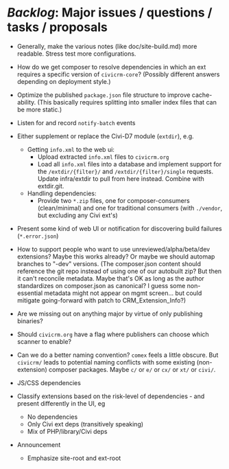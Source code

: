 # *Backlog*: Major issues / questions / tasks / proposals

* Generally, make the various notes (like doc/site-build.md) more readable. Stress test more configurations.

* How do we get composer to resolve dependencies in which an ext requires a specific version of `civicrm-core`? (Possibly different answers depending on deployment style.)

* Optimize the published `package.json` file structure to improve cache-ability.
  (This basically requires splitting into smaller index files that can be more static.)

* Listen for and record `notify-batch` events

* Either supplement or replace the Civi-D7 module (`extdir`), e.g.
    * Getting `info.xml` to the web ui:
        * Upload extracted `info.xml` files to `civicrm.org`
        * Load all `info.xml` files into a database and implement support for the `/extdir/{filter}/` and `/extdir/{filter}/single` requests. Update infra/extdir to pull from here instead. Combine with extdir.git. 
    * Handling dependencies:
        * Provide two `*.zip` files, one for composer-consumers (clean/minimal) and one for traditional consumers (with `./vendor`, but excluding any Civi ext's)

* Present some kind of web UI or notification for discovering build failures (`*.error.json`)

* How to support people who want to use unreviewed/alpha/beta/dev extensions? Maybe this works already? Or maybe we should automap
  branches to "-dev" versions. (The composer.json content should reference the git repo instead of using one of our autobuilt zip?
  But then it can't reconcile metadata. Maybe that's OK as long as the author standardizes on composer.json as canonical? I guess
  some non-essential metadata might not appear on mgmt screen... but could mitigate going-forward with patch to CRM_Extension_Info?)

* Are we missing out on anything major by virtue of only publishing binaries?

* Should `civicrm.org` have a flag where publishers can choose which scanner to enable?

* Can we do a better naming convention? `comex` feels a little obscure. But `civicrm/` leads
  to potential naming conflicts with some existing (non-extension) composer packages.
  Maybe `c/` or `e/` or `cx/` or `xt/` or `civi/`.

* JS/CSS dependencies

* Classify extensions based on the risk-level of dependencies - and present differently in the UI, eg
   * No dependencies
   * Only Civi ext deps (transitively speaking)
   * Mix of PHP/library/Civi deps

* Announcement
   * Emphasize site-root and ext-root
